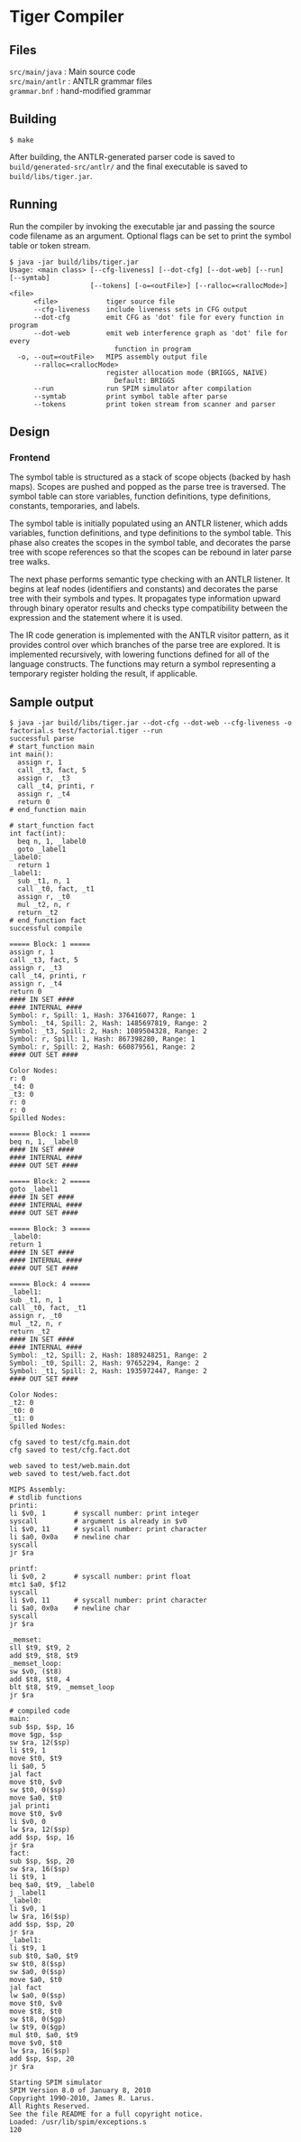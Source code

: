 # Tiger Compiler
## Files
`src/main/java` : Main source code  
`src/main/antlr` : ANTLR grammar files  
`grammar.bnf` : hand-modified grammar  

## Building
```
$ make
```
After building, the ANTLR-generated parser code is saved to `build/generated-src/antlr/` and the final executable is saved to `build/libs/tiger.jar`.

## Running
Run the compiler by invoking the executable jar and passing the source code filename as an argument. Optional flags can be set to print the symbol table or token stream.
```
$ java -jar build/libs/tiger.jar
Usage: <main class> [--cfg-liveness] [--dot-cfg] [--dot-web] [--run] [--symtab]
                    [--tokens] [-o=<outFile>] [--ralloc=<rallocMode>] <file>
      <file>            tiger source file
      --cfg-liveness    include liveness sets in CFG output
      --dot-cfg         emit CFG as 'dot' file for every function in program
      --dot-web         emit web interference graph as 'dot' file for every
                          function in program
  -o, --out=<outFile>   MIPS assembly output file
      --ralloc=<rallocMode>
                        register allocation mode (BRIGGS, NAIVE)
                          Default: BRIGGS
      --run             run SPIM simulator after compilation
      --symtab          print symbol table after parse
      --tokens          print token stream from scanner and parser
```

## Design
### Frontend
The symbol table is structured as a stack of scope objects (backed by hash maps). Scopes are pushed and popped as the parse tree is traversed. The symbol table can store variables, function definitions, type definitions, constants, temporaries, and labels.

The symbol table is initially populated using an ANTLR listener, which adds variables, function definitions, and type definitions to the symbol table. This phase also creates the scopes in the symbol table, and decorates the parse tree with scope references so that the scopes can be rebound in later parse tree walks.

The next phase performs semantic type checking with an ANTLR listener. It begins at leaf nodes (identifiers and constants) and decorates the parse tree with their symbols and types. It propagates type information upward through binary operator results and checks type compatibility between the expression and the statement where it is used.

The IR code generation is implemented with the ANTLR visitor pattern, as it provides control over which branches of the parse tree are explored. It is implemented recursively, with lowering functions defined for all of the language constructs. The functions may return a symbol representing a temporary register holding the result, if applicable.

## Sample output
```
$ java -jar build/libs/tiger.jar --dot-cfg --dot-web --cfg-liveness -o factorial.s test/factorial.tiger --run
successful parse
# start_function main
int main():
  assign r, 1
  call _t3, fact, 5
  assign r, _t3
  call _t4, printi, r
  assign r, _t4
  return 0
# end_function main

# start_function fact
int fact(int):
  beq n, 1, _label0
  goto _label1
_label0:
  return 1
_label1:
  sub _t1, n, 1
  call _t0, fact, _t1
  assign r, _t0
  mul _t2, n, r
  return _t2
# end_function fact
successful compile

===== Block: 1 =====
assign r, 1
call _t3, fact, 5
assign r, _t3
call _t4, printi, r
assign r, _t4
return 0
#### IN SET ####
#### INTERNAL ####
Symbol: r, Spill: 1, Hash: 376416077, Range: 1
Symbol: _t4, Spill: 2, Hash: 1485697819, Range: 2
Symbol: _t3, Spill: 2, Hash: 1089504328, Range: 2
Symbol: r, Spill: 1, Hash: 867398280, Range: 1
Symbol: r, Spill: 2, Hash: 660879561, Range: 2
#### OUT SET ####

Color Nodes: 
r: 0
_t4: 0
_t3: 0
r: 0
r: 0
Spilled Nodes: 

===== Block: 1 =====
beq n, 1, _label0
#### IN SET ####
#### INTERNAL ####
#### OUT SET ####

===== Block: 2 =====
goto _label1
#### IN SET ####
#### INTERNAL ####
#### OUT SET ####

===== Block: 3 =====
_label0:
return 1
#### IN SET ####
#### INTERNAL ####
#### OUT SET ####

===== Block: 4 =====
_label1:
sub _t1, n, 1
call _t0, fact, _t1
assign r, _t0
mul _t2, n, r
return _t2
#### IN SET ####
#### INTERNAL ####
Symbol: _t2, Spill: 2, Hash: 1889248251, Range: 2
Symbol: _t0, Spill: 2, Hash: 97652294, Range: 2
Symbol: _t1, Spill: 2, Hash: 1935972447, Range: 2
#### OUT SET ####

Color Nodes: 
_t2: 0
_t0: 0
_t1: 0
Spilled Nodes: 

cfg saved to test/cfg.main.dot
cfg saved to test/cfg.fact.dot

web saved to test/web.main.dot
web saved to test/web.fact.dot

MIPS Assembly:
# stdlib functions
printi:
li $v0, 1       # syscall number: print integer
syscall         # argument is already in $v0
li $v0, 11      # syscall number: print character
li $a0, 0x0a    # newline char
syscall
jr $ra

printf:
li $v0, 2       # syscall number: print float
mtc1 $a0, $f12
syscall
li $v0, 11      # syscall number: print character
li $a0, 0x0a    # newline char
syscall
jr $ra

_memset:
sll $t9, $t9, 2
add $t9, $t8, $t9
_memset_loop:
sw $v0, ($t8)
add $t8, $t8, 4
blt $t8, $t9, _memset_loop
jr $ra

# compiled code
main:
sub $sp, $sp, 16
move $gp, $sp
sw $ra, 12($sp)
li $t9, 1
move $t0, $t9
li $a0, 5
jal fact
move $t0, $v0
sw $t0, 0($sp)
move $a0, $t0
jal printi
move $t0, $v0
li $v0, 0
lw $ra, 12($sp)
add $sp, $sp, 16
jr $ra
fact:
sub $sp, $sp, 20
sw $ra, 16($sp)
li $t9, 1
beq $a0, $t9, _label0
j _label1
_label0:
li $v0, 1
lw $ra, 16($sp)
add $sp, $sp, 20
jr $ra
_label1:
li $t9, 1
sub $t0, $a0, $t9
sw $t0, 8($sp)
sw $a0, 0($sp)
move $a0, $t0
jal fact
lw $a0, 0($sp)
move $t0, $v0
move $t8, $t0
sw $t8, 0($gp)
lw $t9, 0($gp)
mul $t0, $a0, $t9
move $v0, $t0
lw $ra, 16($sp)
add $sp, $sp, 20
jr $ra

Starting SPIM simulator
SPIM Version 8.0 of January 8, 2010
Copyright 1990-2010, James R. Larus.
All Rights Reserved.
See the file README for a full copyright notice.
Loaded: /usr/lib/spim/exceptions.s
120
```
